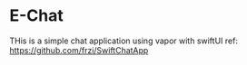 # E-Chat

THis is a simple chat application using vapor with swiftUI ref: https://github.com/frzi/SwiftChatApp
